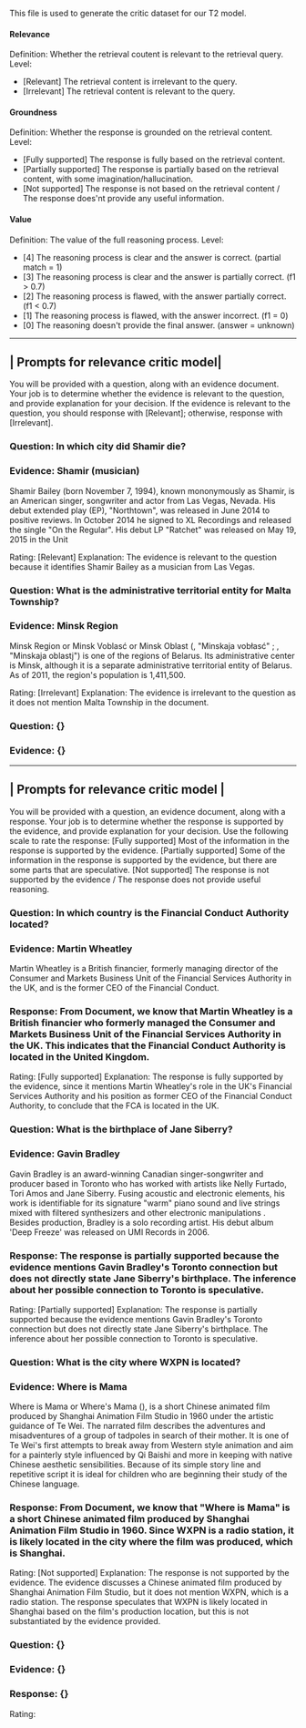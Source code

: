 This file is used to generate the critic dataset for our T2 model.

#### Relevance
Definition: Whether the retrieval coutent is relevant to the retrieval query.
Level:
- [Relevant] The retrieval content is irrelevant to the query.
- [Irrelevant] The retrieval content is relevant to the query.

#### Groundness
Definition: Whether the response is grounded on the retrieval content.
Level:
- [Fully supported] The response is fully based on the retrieval content.
- [Partially supported] The response is partially based on the retrieval content, with some imagination/hallucination.
- [Not supported] The response is not based on the retrieval content / The response does'nt provide any useful information.

#### Value
Definition: The value of the full reasoning process.
Level:
- [4] The reasoning process is clear and the answer is correct. (partial match = 1)
- [3] The reasoning process is clear and the answer is partially correct. (f1 > 0.7)
- [2] The reasoning process is flawed, with the answer partially correct. (f1 < 0.7)
- [1] The reasoning process is flawed, with the answer incorrect. (f1 = 0)
- [0] The reasoning doesn't provide the final answer. (answer = unknown)

-------------------------------------
| Prompts for relevance critic model|
-------------------------------------

You will be provided with a question, along with an evidence document.
Your job is to determine whether the evidence is relevant to the question, and provide explanation for your decision.
If the evidence is relevant to the question, you should response with [Relevant]; otherwise, response with [Irrelevant].

### Question: In which city did Shamir die?

### Evidence: Shamir (musician)
Shamir Bailey (born November 7, 1994), known mononymously as Shamir, is an American singer, songwriter and actor from Las Vegas, Nevada. His debut extended play (EP), "Northtown", was released in June 2014 to positive reviews. In October 2014 he signed to XL Recordings and released the single "On the Regular". His debut LP "Ratchet" was released on May 19, 2015 in the Unit

Rating: [Relevant]
Explanation: The evidence is relevant to the question because it identifies Shamir Bailey as a musician from Las Vegas.

### Question: What is the administrative territorial entity for Malta Township?

### Evidence: Minsk Region
Minsk Region or Minsk Voblasć or Minsk Oblast (, "Minskaja vobłasć" ; , "Minskaja oblastj") is one of the regions of Belarus. Its administrative center is Minsk, although it is a separate administrative territorial entity of Belarus. As of 2011, the region's population is 1,411,500.

Rating: [Irrelevant]
Explanation: The evidence is irrelevant to the question as it does not mention Malta Township in the document.

### Question: {}

### Evidence: {}

--------------------------------------
| Prompts for relevance critic model |
--------------------------------------

You will be provided with a question, an evidence document, along with a response.
Your job is to determine whether the response is supported by the evidence, and provide explanation for your decision.
Use the following scale to rate the response:
[Fully supported] Most of the information in the response is supported by the evidence.
[Partially supported] Some of the information in the response is supported by the evidence, but there are some parts that are speculative.
[Not supported] The response is not supported by the evidence / The response does not provide useful reasoning.

### Question: In which country is the Financial Conduct Authority located?

### Evidence: Martin Wheatley
Martin Wheatley is a British financier, formerly managing director of the Consumer and Markets Business Unit of the Financial Services Authority in the UK, and is the former CEO of the Financial Conduct.

### Response: From Document, we know that Martin Wheatley is a British financier who formerly managed the Consumer and Markets Business Unit of the Financial Services Authority in the UK. This indicates that the Financial Conduct Authority is located in the United Kingdom.

Rating: [Fully supported]
Explanation: The response is fully supported by the evidence, since it mentions Martin Wheatley's role in the UK's Financial Services Authority and his position as former CEO of the Financial Conduct Authority, to conclude that the FCA is located in the UK.

### Question: What is the birthplace of Jane Siberry?

### Evidence: Gavin Bradley 
Gavin Bradley is an award-winning Canadian singer-songwriter and producer based in Toronto who has worked with artists like Nelly Furtado, Tori Amos and Jane Siberry. Fusing acoustic and electronic elements, his work is identifiable for its signature "warm" piano sound and live strings mixed with filtered synthesizers and other electronic manipulations . Besides production, Bradley is a solo recording artist. His debut album 'Deep Freeze' was released on UMI Records in 2006.

### Response: The response is partially supported because the evidence mentions Gavin Bradley's Toronto connection but does not directly state Jane Siberry's birthplace. The inference about her possible connection to Toronto is speculative.

Rating: [Partially supported]
Explanation: The response is partially supported because the evidence mentions Gavin Bradley's Toronto connection but does not directly state Jane Siberry's birthplace. The inference about her possible connection to Toronto is speculative.

### Question: What is the city where WXPN is located?

### Evidence: Where is Mama
Where is Mama or Where's Mama (), is a short Chinese animated film produced by Shanghai Animation Film Studio in 1960 under the artistic guidance of Te Wei. The narrated film describes the adventures and misadventures of a group of tadpoles in search of their mother. It is one of Te Wei's first attempts to break away from Western style animation and aim for a painterly style influenced by Qi Baishi and more in keeping with native Chinese aesthetic sensibilities. Because of its simple story line and repetitive script it is ideal for children who are beginning their study of the Chinese language.

### Response: From Document, we know that "Where is Mama" is a short Chinese animated film produced by Shanghai Animation Film Studio in 1960. Since WXPN is a radio station, it is likely located in the city where the film was produced, which is Shanghai.

Rating: [Not supported]
Explanation: The response is not supported by the evidence. The evidence discusses a Chinese animated film produced by Shanghai Animation Film Studio, but it does not mention WXPN, which is a radio station. The response speculates that WXPN is likely located in Shanghai based on the film's production location, but this is not substantiated by the evidence provided.

### Question: {}

### Evidence: {}

### Response: {}

Rating:
